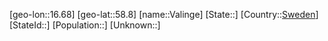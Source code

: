 ﻿---
location: [58.8,16.68]
type: City
tags:
- geo/City


SpocWebEntityId: 35178
isDeleted: false
confidential: public

---
[geo-lon::16.68]
[geo-lat::58.8]
[name::Valinge]
[State::]
[Country::[Sweden](geo/Continent/Europe/Sweden.md)]
[StateId::]
[Population::]
[Unknown::]

